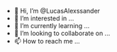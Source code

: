 - 👋 Hi, I’m @LucasAlexssander
- 👀 I’m interested in ...
- 🌱 I’m currently learning ...
- 💞️ I’m looking to collaborate on ...
- 📫 How to reach me ...

<!---
LucasAlexssander/LucasAlexssander is a ✨ special ✨ repository because its `README.md` (this file) appears on your GitHub profile.
You can click the Preview link to take a look at your changes.
--->
